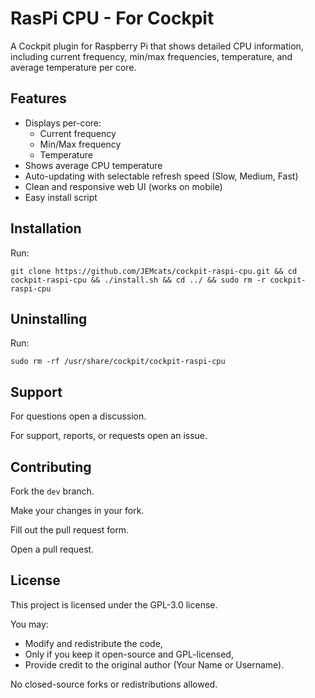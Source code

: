 # RasPi CPU - For Cockpit
A Cockpit plugin for Raspberry Pi that shows detailed CPU information, including current frequency, min/max frequencies, temperature, and average temperature per core.

## Features
- Displays per-core:
  - Current frequency
  - Min/Max frequency
  - Temperature
- Shows average CPU temperature
- Auto-updating with selectable refresh speed (Slow, Medium, Fast)
- Clean and responsive web UI (works on mobile)
- Easy install script

## Installation
Run:
```
git clone https://github.com/JEMcats/cockpit-raspi-cpu.git && cd cockpit-raspi-cpu && ./install.sh && cd ../ && sudo rm -r cockpit-raspi-cpu
```

## Uninstalling
Run:
```
sudo rm -rf /usr/share/cockpit/cockpit-raspi-cpu
```

## Support
For questions open a discussion.

For support, reports, or requests open an issue.

## Contributing
Fork the ``dev`` branch.

Make your changes in your fork.

Fill out the pull request form.

Open a pull request.

## License
This project is licensed under the GPL-3.0 license.

You may:
- Modify and redistribute the code,
- Only if you keep it open-source and GPL-licensed,
- Provide credit to the original author (Your Name or Username).

No closed-source forks or redistributions allowed.

